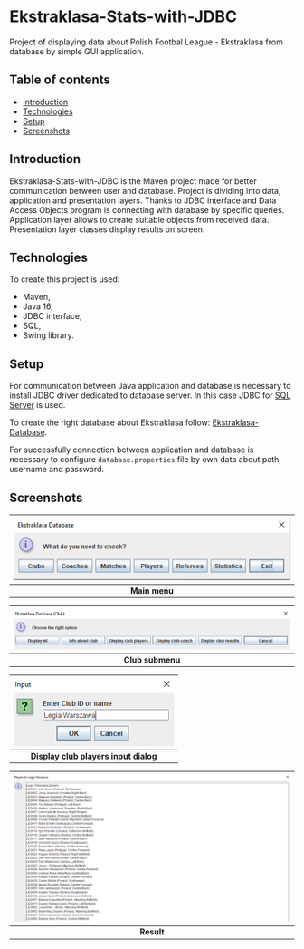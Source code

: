 # Ekstraklasa-Stats-with-JDBC
Project of displaying data about Polish Footbal League - Ekstraklasa from database by simple GUI application. 

## Table of contents
* [Introduction](#introduction)
* [Technologies](#technologies)
* [Setup](#setup)
* [Screenshots](#screenshots)


## Introduction
Ekstraklasa-Stats-with-JDBC is the Maven project made for better communication between user and database. Project is dividing into data, application and presentation layers. 
Thanks to JDBC interface and Data Access Objects program is connecting with database by specific queries. Application layer allows to create suitable
objects from received data. Presentation layer classes display results on screen.

## Technologies
To create this project is used:
* Maven,
* Java 16,
* JDBC interface,
* SQL,
* Swing library.

## Setup
For communication between Java application and database is necessary to install JDBC driver dedicated to database server. In this case JDBC for [SQL Server](https://docs.microsoft.com/en-us/sql/connect/jdbc/download-microsoft-jdbc-driver-for-sql-server?view=sql-server-ver15) is used.

To create the right database about Ekstraklasa follow: [Ekstraklasa-Database](https://github.com/DariuszRKozlowski/Ekstraklasa-Database).

For successfully connection between application and database is necessary to configure `database.properties` file by own data about path, username and password.

## Screenshots

| ![](https://github.com/DariuszRKozlowski/images/blob/main/x1.PNG) |
|:--:|
| <b>Main menu</b>|

| ![](https://github.com/DariuszRKozlowski/images/blob/main/2x.PNG) |
|:--:|
| <b>Club submenu</b>|

| ![](https://github.com/DariuszRKozlowski/images/blob/main/3x.PNG) |
|:--:|
| <b>Display club players input dialog</b>|

| ![](https://github.com/DariuszRKozlowski/images/blob/main/4x.PNG) |
|:--:|
| <b>Result</b>|
